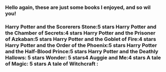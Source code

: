 <h3>Hello again, these are just some books
I enjoyed, and so wil you!<h3>

Harry Potter and the Scorerers Stone:<strong>5 stars</strong>
Harry Potter and the Chamber of Secrets:4 stars
Harry Potter and the Prisoner of Azkaban:5 stars
Harry Potter and the Goblet of Fire:4 stars
Harry Potter and the Order of the Phoenix:5 stars
Harry Potter and the Half-Blood Prince:5 stars
Harry Potter and the Deathly Hallows: 5 stars
Wonder: 5 stars4
Auggie and Me:4 stars
A tale of Magic: 5 stars 
A tale of Witchcraft :
